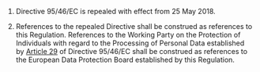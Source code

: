 1. Directive 95/46/EC is repealed with effect from 25 May 2018.

2. References to the repealed Directive shall be construed as references to this Regulation. References to the Working Party on the Protection of Individuals with regard to the Processing of Personal Data established by [Article 29](/gdpr/articles/29-processing-under-authority/) of Directive 95/46/EC shall be construed as references to the European Data Protection Board established by this Regulation.
